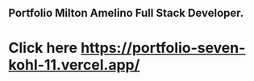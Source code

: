 ## Portfolio Milton Amelino Full Stack Developer.
# Click here https://portfolio-seven-kohl-11.vercel.app/
